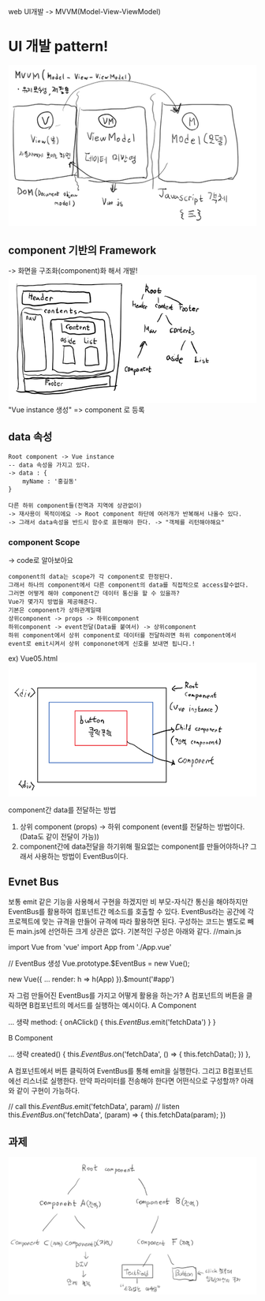 web UI개발 -> MVVM(Model-View-ViewModel)
# UI 개발 pattern!
![](images/2023-01-25-14-16-52.png)

## component 기반의 Framework
-> 화면을 구조화(component)화 해서 개발!
![](images/2023-01-25-14-21-53.png)
"Vue instance 생성" => component 로 등록

## data 속성
```
Root component -> Vue instance
-- data 속성을 가지고 있다.
-> data : {
    myName : '홍길동'
}

다른 하위 component들(전역과 지역에 상관없이)
-> 재사용이 목적이에요 -> Root component 하단에 여러개가 반복해서 나올수 있다.
-> 그래서 data속성을 반드시 함수로 표현해야 한다. -> "객체를 리턴해야해요"
```

### component Scope
-> code로 알아보아요
```
component의 data는 scope가 각 component로 한정된다.
그래서 하나의 component에서 다른 component의 data를 직접적으로 access할수없다.
그러면 어떻게 해야 component간 데이터 통신을 할 수 있을까?
Vue가 몇가지 방법을 제공해준다.
기본은 component가 상하관계일때
상위component -> props -> 하위component
하위component -> event전달(Data를 붙여서) -> 상위component
하위 component에서 상위 component로 데이터를 전달하려면 하위 component에서 event로 emit시켜서 상위 compononet에게 신호를 보내면 됩니다.!
```
ex) Vue05.html
![](images/2023-01-26-12-26-51.png)


component간 data를 전달하는 방법
1. 상위 component (props) -> 하위 component 
    (event를 전달하는 방법이다.(Data도 같이 전달이 가능))
2. component간에 data전달을 하기위해 필요없는 component를 만들어야하나?
그래서 사용하는 방법이 EventBus이다.

## Evnet Bus
보통 emit 같은 기능을 사용해서 구현을 하겠지만 비 부모-자식간 통신을 해야하지만 EventBus를 활용하여 컴포넌트간 메소드를 호출할 수 있다. EventBus라는 공간에 각 프로젝트에 맞는 규격을 만들어 규격에 따라 활용하면 된다.
구성하는 코드는 별도로 빼든 main.js에 선언하든 크게 상관은 없다. 기본적인 구성은 아래와 같다.
//main.js

import Vue from 'vue'
import App from './App.vue'

// EventBus 생성
Vue.prototype.$EventBus = new Vue();

new Vue({
	...
    render: h => h(App)
}).$mount('#app')

자 그럼 만들어진 EventBus를 가지고 어떻게 활용을 하는가?
A 컴포넌트의 버튼을 클릭하면 B컴포넌트의 메서드를 실행하는 예시이다.
A Component
<template>
	...생략
    <button @click="onAClick">
    	버튼
    </button>
    ...생략
</template>

... 생략
    method: {
    	onAClick() {
        	this.$EventBus.$emit('fetchData')
        }
    }

B Component
<template>
	...생략
</template>

... 생략
  created() {
    this.$EventBus.$on('fetchData', () => {
      this.fetchData();
    })
  },

A 컴포넌트에서 버튼 클릭하여 EventBus를 통해 emit을 실행한다.
그리고 B컴포넌트에선 리스너로 실행한다.
만약 파라미터를 전송해야 한다면 어떤식으로 구성할까?
아래와 같이 구현이 가능하다.

// call
this.$EventBus.$emit('fetchData', param)
// listen
this.$EventBus.$on('fetchData', (param) => {
	this.fetchData(param);
})

## 과제
![](images/2023-01-26-16-57-31.png)
